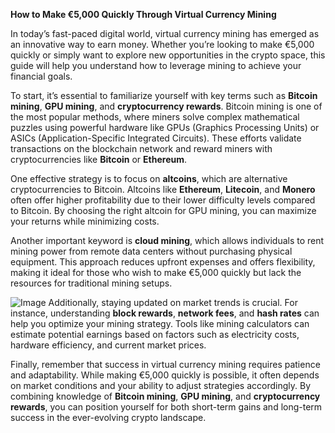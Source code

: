**How to Make €5,000 Quickly Through Virtual Currency Mining**

In today’s fast-paced digital world, virtual currency mining has emerged as an innovative way to earn money. Whether you’re looking to make €5,000 quickly or simply want to explore new opportunities in the crypto space, this guide will help you understand how to leverage mining to achieve your financial goals.

To start, it’s essential to familiarize yourself with key terms such as **Bitcoin mining**, **GPU mining**, and **cryptocurrency rewards**. Bitcoin mining is one of the most popular methods, where miners solve complex mathematical puzzles using powerful hardware like GPUs (Graphics Processing Units) or ASICs (Application-Specific Integrated Circuits). These efforts validate transactions on the blockchain network and reward miners with cryptocurrencies like **Bitcoin** or **Ethereum**.

One effective strategy is to focus on **altcoins**, which are alternative cryptocurrencies to Bitcoin. Altcoins like **Ethereum**, **Litecoin**, and **Monero** often offer higher profitability due to their lower difficulty levels compared to Bitcoin. By choosing the right altcoin for GPU mining, you can maximize your returns while minimizing costs.

Another important keyword is **cloud mining**, which allows individuals to rent mining power from remote data centers without purchasing physical equipment. This approach reduces upfront expenses and offers flexibility, making it ideal for those who wish to make €5,000 quickly but lack the resources for traditional mining setups.


![Image](https://github.com/user-attachments/assets/31692037-0104-4703-abd1-696b6a7dd41b)
Additionally, staying updated on market trends is crucial. For instance, understanding **block rewards**, **network fees**, and **hash rates** can help you optimize your mining strategy. Tools like mining calculators can estimate potential earnings based on factors such as electricity costs, hardware efficiency, and current market prices.

Finally, remember that success in virtual currency mining requires patience and adaptability. While making €5,000 quickly is possible, it often depends on market conditions and your ability to adjust strategies accordingly. By combining knowledge of **Bitcoin mining**, **GPU mining**, and **cryptocurrency rewards**, you can position yourself for both short-term gains and long-term success in the ever-evolving crypto landscape.